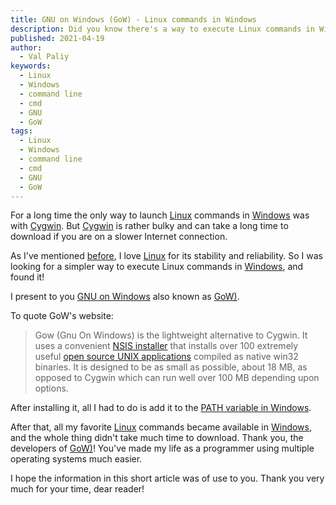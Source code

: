 ```yaml
---
title: GNU on Windows (GoW) - Linux commands in Windows
description: Did you know there's a way to execute Linux commands in Windows? Read on to find out how.
published: 2021-04-19
author:
  - Val Paliy
keywords:
  - Linux
  - Windows
  - command line
  - cmd
  - GNU
  - GoW
tags:
  - Linux
  - Windows
  - command line
  - cmd
  - GNU
  - GoW
---
```


For a long time the only way to launch [Linux](https://www.linuxfoundation.org/) commands in [Windows](https://www.microsoft.com/en-us/windows) was with [Cygwin](https://www.cygwin.com/). But [Cygwin](https://www.cygwin.com/) is rather bulky and can take a long time to download if you are on a slower Internet connection.

As I've mentioned [before](https://valticus.pro/tags/linux/), I love [Linux](https://www.linuxfoundation.org/) for its stability and reliability. So I was looking for a simpler way to execute Linux commands in [Windows](https://www.microsoft.com/en-us/windows), and found it!

I present to you [GNU on Windows](https://github.com/bmatzelle/gow/wiki) also known as [GoW)](https://github.com/bmatzelle/gow/wiki).

To quote GoW's website:

> Gow (Gnu On Windows) is the lightweight alternative to Cygwin. It uses a convenient [NSIS installer](http://bit.ly/cop1wN) that installs over 100 extremely useful [open source UNIX applications](https://github.com/bmatzelle/gow/wiki/executables_list) compiled as native win32 binaries. It is designed to be as small as possible, about 18 MB, as opposed to Cygwin which can run well over 100 MB depending upon options.

After installing it, all I had to do is add it to the [PATH variable in Windows](https://www.howtogeek.com/118594/how-to-edit-your-system-path-for-easy-command-line-access/).

After that, all my favorite [Linux](https://www.linuxfoundation.org/) commands became available in [Windows](https://www.microsoft.com/en-us/windows), and the whole thing didn't take much time to download. Thank you, the developers of [GoW)](https://github.com/bmatzelle/gow/wiki)! You've made my life as a programmer using multiple operating systems much easier.

I hope the information in this short article was of use to you. Thank you very much for your time, dear reader!
